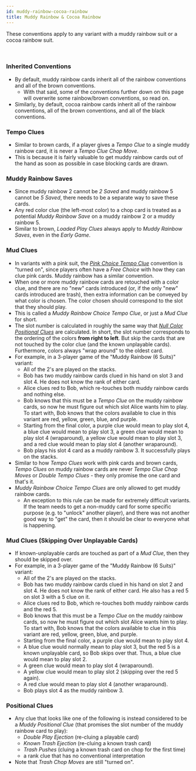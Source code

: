 ```yaml
---
id: muddy-rainbow-cocoa-rainbow
title: Muddy Rainbow & Cocoa Rainbow
---
```


These conventions apply to any variant with a muddy rainbow suit or a cocoa rainbow suit.

<br />

### Inherited Conventions

- By default, muddy rainbow cards inherit all of the rainbow conventions and all of the brown conventions.
  - With that said, some of the conventions further down on this page will overwrite some rainbow/brown conventions, so read on.
- Similarly, by default, cocoa rainbow cards inherit all of the rainbow conventions, all of the brown conventions, and all of the black conventions.

### Tempo Clues

- Similar to brown cards, if a player gives a *Tempo Clue* to a single muddy rainbow card, it is never a *Tempo Clue Chop Move*.
- This is because it is fairly valuable to get muddy rainbow cards out of the hand as soon as possible in case blocking cards are drawn.

### Muddy Rainbow Saves

- Since muddy rainbow 2 cannot be *2 Saved* and muddy rainbow 5 cannot be *5 Saved*, there needs to be a separate way to save these cards.
- Any red color clue (the left-most color) to a chop card is treated as a potential *Muddy Rainbow Save* on a muddy rainbow 2 or a muddy rainbow 5.
- Similar to brown, *Loaded Play Clues* always apply to *Muddy Rainbow Saves*, even in the *Early Game*.

### Mud Clues

- In variants with a pink suit, the *[Pink Choice Tempo Clue](pink.md#the-pink-choice-tempo-clue)* convention is "turned on", since players often have a *Free Choice* with how they can clue pink cards. Muddy rainbow has a similar convention.
- When one or more muddy rainbow cards are retouched with a color clue, and there are no "new" cards introduced (or, if the only "new" cards introduced are trash), then extra information can be conveyed by what color is chosen. The color chosen should correspond to the slot that they should play.
- This is called a *Muddy Rainbow Choice Tempo Clue*, or just a *Mud Clue* for short.
- The slot number is calculated in roughly the same way that *[Null Color Positional Clues](null.md#color-positional-clues)* are calculated. In short, the slot number corresponds to the ordering of the colors **from right to left**. But skip the cards that are not touched by the color clue (and the known unplayable cards). Furthermore, colors always "wrap around" to the oldest card.
- For example, in a 3-player game of the "Muddy Rainbow (6 Suits)" variant:
  - All of the 2's are played on the stacks.
  - Bob has two muddy rainbow cards clued in his hand on slot 3 and slot 4. He does not know the rank of either card.
  - Alice clues red to Bob, which re-touches both muddy rainbow cards and nothing else.
  - Bob knows that this must be a *Tempo Clue* on the muddy rainbow cards, so now he must figure out which slot Alice wants him to play. To start with, Bob knows that the colors available to clue in this variant are red, yellow, green, blue, and purple.
  - Starting from the final color, a purple clue would mean to play slot 4, a blue clue would mean to play slot 3, a green clue would mean to play slot 4 (wraparound), a yellow clue would mean to play slot 3, and a red clue would mean to play slot 4 (another wraparound).
  - Bob plays his slot 4 card as a muddy rainbow 3. It successfully plays on the stacks.
- Similar to how *Tempo Clues* work with pink cards and brown cards, *Tempo Clues* on muddy rainbow cards are never *Tempo Clue Chop Moves* or *Double Tempo Clues* - they only promise the one card and that's it.
- *Muddy Rainbow Choice Tempo Clues* are only allowed to get muddy rainbow cards.
  - An exception to this rule can be made for extremely difficult variants. If the team needs to get a non-muddy card for some specific purpose (e.g. to "unlock" another player), and there was not another good way to "get" the card, then it should be clear to everyone what is happening.

### Mud Clues (Skipping Over Unplayable Cards)

- If known-unplayable cards are touched as part of a *Mud Clue*, then they should be skipped over.
- For example, in a 3-player game of the "Muddy Rainbow (6 Suits)" variant:
  - All of the 2's are played on the stacks.
  - Bob has two muddy rainbow cards clued in his hand on slot 2 and slot 4. He does not know the rank of either card. He also has a red 5 on slot 3 with a 5 clue on it.
  - Alice clues red to Bob, which re-touches both muddy rainbow cards and the red 5.
  - Bob knows that this must be a *Tempo Clue* on the muddy rainbow cards, so now he must figure out which slot Alice wants him to play. To start with, Bob knows that the colors available to clue in this variant are red, yellow, green, blue, and purple.
  - Starting from the final color, a purple clue would mean to play slot 4.
  - A blue clue would normally mean to play slot 3, but the red 5 is a known unplayable card, so Bob skips over that. Thus, a blue clue would mean to play slot 2.
  - A green clue would mean to play slot 4 (wraparound).
  - A yellow clue would mean to play slot 2 (skipping over the red 5 again).
  - A red clue would mean to play slot 4 (another wraparound).
  - Bob plays slot 4 as the muddy rainbow 3.

### Positional Clues

- Any clue that looks like one of the following is instead considered to be a *Muddy Positional Clue* (that promises the slot number of the muddy rainbow card to play):
  - *Double Play Ejection* (re-cluing a playable card)
  - *Known Trash Ejection* (re-cluing a known trash card)
  - *Trash Pushes* (cluing a known trash card on chop for the first time)
  - a rank clue that has no conventional interpretation
- Note that *Trash Chop Moves* are still "turned on".
